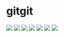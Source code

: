 # gitgit
<!DOCTYPE html>
<html lang="en">
<head>
    <meta charset="UTF-8">
    <meta name="viewport" content="width=device-width, initial-scale=1.0">
    <title>Puppies</title>
    <link rel="stylesheet" href="styles.css">
</head>
<body>
   <img src="https://external-preview.redd.it/oHsozIpSW3_awDr0TST55UT9jiuh04OERbOM0MpUkBU.jpg?auto=webp&s=c6fec8bcfd4d7b666d500cf7af6bfcad51b33fdb"
   >
   <img src="https://encrypted-tbn0.gstatic.com/images?q=tbn:ANd9GcTBQtntYYal3gOAUSmt4eM_V3pB4UiNZ-M5VA&s">
   <img src="https://i.pinimg.com/236x/51/89/c9/5189c9dac6c1d2a1ea3c12e5e7ef08d2.jpg">
   <img src="https://encrypted-tbn0.gstatic.com/images?q=tbn:ANd9GcTtSW2fD199brePBS8cRh2gVdK5btQKI47FH9vKzgM7yuccVpgsN6C-FewOiu4eWoCJrTw&usqp=CAU">
   <img src="https://i.pinimg.com/736x/bb/6c/e1/bb6ce1f5d5bcbd541503d941c0d64358.jpg">
   <img src="https://previews.123rf.com/images/naiklon/naiklon2312/naiklon231200708/219852436-happy-chihuahua-dog-dressed-as-a-rapper-%C3%B0%C2%A1oncept-funny-pet-costumes-hip-hop-inspired-attire-cute.jpg">
   <img src="https://preview.redd.it/is-my-dog-cute-v0-vdognu50vtyb1.jpg?width=640&crop=smart&auto=webp&s=f8dea232593ae8387f279a8427f7754b33320870">


</html>


